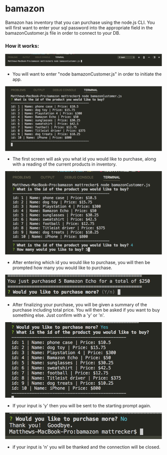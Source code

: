 # bamazon

Bamazon has inventory that you can purchase using the node.js CLI.  You will first want to enter your sql password into the appropriate field in the bamazonCustomer.js file in order to connect to your DB.

### How it works:

![Start the program](/images/initial.png)
* You will want to enter "node bamazonCustomer.js" in order to initiate the app.

![Opening screen](/images/start-screen.png)
* The first screen will ask you what id you would like to purchase, along with a reading of the current products in inventory.

![User input](/images/user-input.png)
* After entering which id you would like to purchase, you will then be prompted how many you would like to purchase.

![Summary](/images/summary-confirm.png)
* After finalizing your purchase, you will be given a summary of the purchase including total price.  You will then be asked if you want to buy something else.  Just confirm with a 'y' or 'n'.

![Buy-more](/images/buy-more.png)
* If your input is 'y' then you will be sent to the starting prompt again.

![End](/images/end.png)
* if your input is 'n' you will be thanked and the connection will be closed.